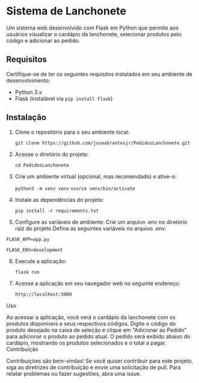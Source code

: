 # Sistema de Lanchonete

Um sistema web desenvolvido com Flask em Python que permite aos usuários visualizar o cardápio da lanchonete, selecionar produtos pelo código e adicionar ao pedido.

## Requisitos

Certifique-se de ter os seguintes requisitos instalados em seu ambiente de desenvolvimento:

- Python 3.x
- Flask (instalável via `pip install flask`)

## Instalação

1. Clone o repositório para o seu ambiente local:

   `git clone https://github.com/joseabrantesjr/PedidosLanchonete.git`

2. Acesse o diretório do projeto:

   `cd PedidosLanchonete`

3. Crie um ambiente virtual (opcional, mas recomendado) e ative-o:

   `python3 -m venv venv`
   `source venv/bin/activate`

4. Instale as dependências do projeto:

   `pip install -r requirements.txt`

5. Configure as variáveis de ambiente:
Crie um arquivo .env no diretório raiz do projeto
Defina as seguintes variáveis no arquivo .env:

`FLASK_APP=app.py`

`FLASK_ENV=development`

6. Execute a aplicação:

   `flask run`

7. Acesse a aplicação em seu navegador web no seguinte endereço:

    `http://localhost:5000`

Uso

Ao acessar a aplicação, você verá o cardápio da lanchonete com os produtos disponíveis e seus respectivos códigos.
Digite o código do produto desejado na caixa de seleção e clique em "Adicionar ao Pedido" para adicionar o produto ao pedido atual.
O pedido será exibido abaixo do cardápio, mostrando os produtos selecionados e o total a pagar.
Contribuição

Contribuições são bem-vindas! Se você quiser contribuir para este projeto, siga as diretrizes de contribuição e envie uma solicitação de pull. Para relatar problemas ou fazer sugestões, abra uma issue.
